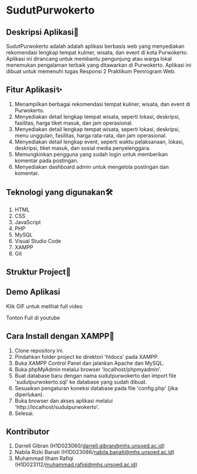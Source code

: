 # SudutPurwokerto

## Deskripsi Aplikasi🌟
SudutPurwokerto adalah adalah aplikasi berbasis web yang menyediakan rekomendasi lengkap tempat kuliner, wisata, dan event di kota Purwokerto. Aplikasi ini dirancang untuk membantu pengunjung atau warga lokal menemukan pengalaman terbaik yang ditawarkan di Purwokerto. Aplikasi ini dibuat untuk memenuhi tugas Responsi 2 Praktikum Pemrogram Web.

## Fitur Aplikasi✨
1. Menampilkan berbagai rekomendasi tempat kuliner, wisata, dan event di Purwokerto.
2. Menyediakan detail lengkap tempat wisata, seperti lokasi, deskripsi, fasilitas, harga tiket masuk, dan jam operasional.
3. Menyediakan detail lengkap tempat wisata, seperti lokasi, deskripsi, menu unggulan, fasilitas, harga rata-rata, dan jam operasional.
4. Menyediakan detail lengkap event, seperti waktu pelaksanaan, lokasi, deskripsi, tiket masuk, dan sosial media penyelenggara.
5. Memungkinkan pengguna yang sudah login untuk memberikan komentar pada postingan.
6. Menyediakan dashboard admin untuk mengelola postingan dan komentar.

## Teknologi yang digunakan🛠️
1. HTML
2. CSS
3. JavaScript
4. PHP
5. MySQL
6. Visual Studio Code
7. XAMPP
8. Git

## Struktur Project📂


## Demo Aplikasi
Klik GIF untuk melihat full video

Tonton Full di youtube


## Cara Install dengan XAMPP🚀
1. Clone repository ini.
2. Pindahkan folder project ke direktori 'htdocs' pada XAMPP.
3. Buka XAMPP Control Panel dan jalankan Apache dan MySQL.
4. Buka phpMyAdmin melalui browser 'localhost/phpmyadmin'.
5. Buat database baru dengan nama sudutpurwokerto dan import file 'sudutpurwokerto.sql' ke database yang sudah dibuat.
6. Sesuaikan pengaturan koneksi database pada file 'config.php' (jika diperlukan).
7. Buka browser dan akses aplikasi melalui 'http://localhost/sudutpurwokerto'.
8. Selesai.

## Kontributor
1. Darrell Gibran (H1D023060/darrell.gibran@mhs.unsoed.ac.id)
2. Nabila Rizki Banati (H1D023086/nabila.banati@mhs.unsoed.ac.id)
3. Muhammad Ilham Rafiqi (H1D023112/muhammad.rafiqi@mhs.unsoed.ac.id)

